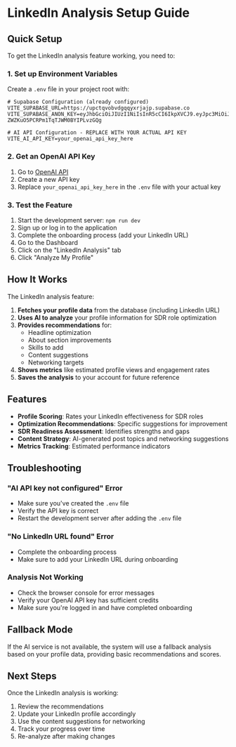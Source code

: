 # LinkedIn Analysis Setup Guide

## Quick Setup

To get the LinkedIn analysis feature working, you need to:

### 1. Set up Environment Variables

Create a `.env` file in your project root with:

```env
# Supabase Configuration (already configured)
VITE_SUPABASE_URL=https://upctqvobvdgqqyxrjajp.supabase.co
VITE_SUPABASE_ANON_KEY=eyJhbGciOiJIUzI1NiIsInR5cCI6IkpXVCJ9.eyJpc3MiOiJzdXBhYmFzZSIsInJlZiI6InVwY3Rxdm9idmRncXF5eHJqYWpwIiwicm9sZSI6ImFub24iLCJpYXQiOjE3NTQ2OTE1MDYsImV4cCI6MjA3MDI2NzUwNn0.RrY3DQ5UsRia-ZWZKuO5PCRPm1TqTJWM0BYIPLvzGQg

# AI API Configuration - REPLACE WITH YOUR ACTUAL API KEY
VITE_AI_API_KEY=your_openai_api_key_here
```

### 2. Get an OpenAI API Key

1. Go to [OpenAI API](https://platform.openai.com/api-keys)
2. Create a new API key
3. Replace `your_openai_api_key_here` in the `.env` file with your actual key

### 3. Test the Feature

1. Start the development server: `npm run dev`
2. Sign up or log in to the application
3. Complete the onboarding process (add your LinkedIn URL)
4. Go to the Dashboard
5. Click on the "LinkedIn Analysis" tab
6. Click "Analyze My Profile"

## How It Works

The LinkedIn analysis feature:

1. **Fetches your profile data** from the database (including LinkedIn URL)
2. **Uses AI to analyze** your profile information for SDR role optimization
3. **Provides recommendations** for:
   - Headline optimization
   - About section improvements
   - Skills to add
   - Content suggestions
   - Networking targets
4. **Shows metrics** like estimated profile views and engagement rates
5. **Saves the analysis** to your account for future reference

## Features

- **Profile Scoring**: Rates your LinkedIn effectiveness for SDR roles
- **Optimization Recommendations**: Specific suggestions for improvement
- **SDR Readiness Assessment**: Identifies strengths and gaps
- **Content Strategy**: AI-generated post topics and networking suggestions
- **Metrics Tracking**: Estimated performance indicators

## Troubleshooting

### "AI API key not configured" Error
- Make sure you've created the `.env` file
- Verify the API key is correct
- Restart the development server after adding the `.env` file

### "No LinkedIn URL found" Error
- Complete the onboarding process
- Make sure to add your LinkedIn URL during onboarding

### Analysis Not Working
- Check the browser console for error messages
- Verify your OpenAI API key has sufficient credits
- Make sure you're logged in and have completed onboarding

## Fallback Mode

If the AI service is not available, the system will use a fallback analysis based on your profile data, providing basic recommendations and scores.

## Next Steps

Once the LinkedIn analysis is working:

1. Review the recommendations
2. Update your LinkedIn profile accordingly
3. Use the content suggestions for networking
4. Track your progress over time
5. Re-analyze after making changes
